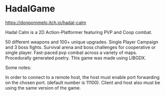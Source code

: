 # HadalGame

https://donpommelo.itch.io/hadal-calm

Hadal Calm is a 2D Action-Platformer featuring PVP and Coop combat.

50 different weapons and 100+ unique upgrades.
Single Player Campaign and 3 boss fights.
Survival arena and boss challenges for cooperative or single player.
 Fast-paced pvp combat across a variety of maps.
Procedurally generated poetry.
This game was made using LIBGDX.

Some notes: 

In order to connect to a remote host, the host must enable port forwarding on the chosen port. (default number is 11100). Client and host also must be using the same version of the game.
